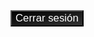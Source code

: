 <style>
    input {
        background: linear-gradient(to bottom right,black, rgb(51, 51, 51));
        font-size: 120%;
        color: 	white;
        text-align: center;
    }
</style>

<form method="get" action="/logout">
    <input type="submit" value="Cerrar sesión">
</form>